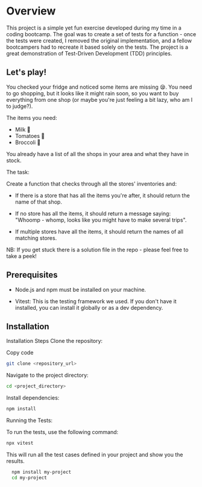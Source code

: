 
# Overview

This project is a simple yet fun exercise developed during my time in a coding bootcamp. The goal was to create a set of tests for a function - once the tests were created, I removed the original implementation, and a fellow bootcampers had to recreate it based solely on the tests. The project is a great demonstration of Test-Driven Development (TDD) principles.




## Let's play!

You checked your fridge and noticed some items are missing 😪. You need to go shopping, but it looks like it might rain soon, so you want to buy everything from one shop (or maybe you're just feeling a bit lazy, who am I to judge?).

The items you need:
- Milk 🥛
- Tomatoes 🍅
- Broccoli 🥦

You already have a list of all the shops in your area and what they have in stock.

The task:

Create a function that checks through all the stores' inventories and:

- If there is a store that has all the items you're after, it should return the name of that shop.

- If no store has all the items, it should return a message saying: "Whoomp - whomp, looks like you might have to make several trips".

- If multiple stores have all the items, it should return the names of all matching stores.

NB: If you get stuck there is a solution file in the repo - please feel free to take a peek!

## Prerequisites

- Node.js and npm must be installed on your machine.

- Vitest: This is the testing framework we used. If you don't have it installed, you can install it globally or as a dev dependency.


## Installation

Installation Steps
Clone the repository:

Copy code
```bash
git clone <repository_url>
```
Navigate to the project directory:
```bash
cd <project_directory>
```

Install dependencies:
```bash
npm install
```
Running the Tests:

To run the tests, use the following command:
```bash
npx vitest
```
This will run all the test cases defined in your project and show you the results.
```bash
  npm install my-project
  cd my-project
```
    
